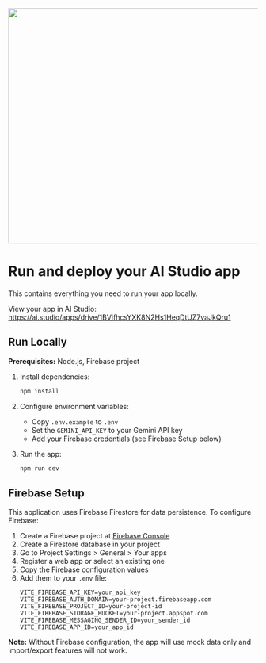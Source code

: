 <div align="center">
<img width="1200" height="475" alt="GHBanner" src="https://github.com/user-attachments/assets/0aa67016-6eaf-458a-adb2-6e31a0763ed6" />
</div>

# Run and deploy your AI Studio app

This contains everything you need to run your app locally.

View your app in AI Studio: https://ai.studio/apps/drive/1BVifhcsYXK8N2Hs1HeqDtUZ7vaJkQru1

## Run Locally

**Prerequisites:**  Node.js, Firebase project


1. Install dependencies:
   ```bash
   npm install
   ```

2. Configure environment variables:
   - Copy `.env.example` to `.env`
   - Set the `GEMINI_API_KEY` to your Gemini API key
   - Add your Firebase credentials (see Firebase Setup below)

3. Run the app:
   ```bash
   npm run dev
   ```

## Firebase Setup

This application uses Firebase Firestore for data persistence. To configure Firebase:

1. Create a Firebase project at [Firebase Console](https://console.firebase.google.com/)
2. Create a Firestore database in your project
3. Go to Project Settings > General > Your apps
4. Register a web app or select an existing one
5. Copy the Firebase configuration values
6. Add them to your `.env` file:
   ```
   VITE_FIREBASE_API_KEY=your_api_key
   VITE_FIREBASE_AUTH_DOMAIN=your-project.firebaseapp.com
   VITE_FIREBASE_PROJECT_ID=your-project-id
   VITE_FIREBASE_STORAGE_BUCKET=your-project.appspot.com
   VITE_FIREBASE_MESSAGING_SENDER_ID=your_sender_id
   VITE_FIREBASE_APP_ID=your_app_id
   ```

**Note:** Without Firebase configuration, the app will use mock data only and import/export features will not work.
